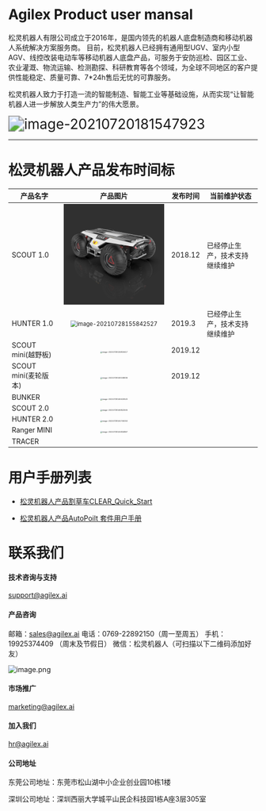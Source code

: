 # Agilex Product user mansal 

松灵机器人有限公司成立于2016年，是国内领先的机器人底盘制造商和移动机器人系统解决方案服务商。 目前，松灵机器人已经拥有通用型UGV、室内小型AGV、线控改装电动车等移动机器人底盘产品，可服务于安防巡检、园区工业、农业灌溉、物流运输、检测勘探、科研教育等各个领域，为全球不同地区的客户提供性能稳定、质量可靠、7*24h售后无忧的可靠服务。

松灵机器人致力于打造一流的智能制造、智能工业等基础设施，从而实现“让智能机器人进一步解放人类生产力”的伟大愿景。

<img src="https://github.com/agilexrobotics/agilex.io/blob/master/image/image-20210720181547923.png" alt="image-20210720181547923" style="zoom:200%;" />

------

# 松灵机器人产品发布时间标

| 产品名字             |                           产品图片                           | 发布时间 | 当前维护状态                   |
| -------------------- | :----------------------------------------------------------: | -------- | ------------------------------ |
| SCOUT 1.0            | <img src="/image/SCOUT%201.0.png" style="zoom: 33%;" /> | 2018.12  | 已经停止生产，技术支持继续维护 |
| HUNTER 1.0           | <img src="C:\Users\zhiqiang.xie\Desktop\AgileX\Code\Agile-Product-UserManual\image\HUNTER1_0.png" alt="image-20210728155842527" style="zoom:80%;" /> | 2019.3   | 已经停止生产，技术支持继续维护 |
| SCOUT mini(越野板)   | <img src="C:\Users\zhiqiang.xie\Desktop\AgileX\Code\Agile-Product-UserManual\image\scout mini.png" alt="image-20210728155819417" style="zoom:25%;" /> | 2019.12  |                                |
| SCOUT mini(麦轮版本) | <img src="C:\Users\zhiqiang.xie\Desktop\AgileX\Code\Agile-Product-UserManual\image\scout mini_omni.png" alt="image-20210728160158636" style="zoom: 25%;" /> | 2019.12  |                                |
| BUNKER               | <img src="C:\Users\zhiqiang.xie\Desktop\AgileX\Code\Agile-Product-UserManual\image\bunker" alt="image-20210728160419520" style="zoom: 25%;" /> |          |                                |
| SCOUT 2.0            | <img src="C:\Users\zhiqiang.xie\AppData\Roaming\Typora\typora-user-images\image-20210728160822505.png" alt="image-20210728160822505" style="zoom: 25%;" /> |          |                                |
| HUNTER 2.0           | <img src="C:\Users\zhiqiang.xie\Desktop\AgileX\Code\Agile-Product-UserManual\image\hunter2" alt="image-20210728161740053" style="zoom:25%;" /> |          |                                |
| Ranger MINI          | <img src="C:\Users\zhiqiang.xie\Desktop\AgileX\Code\Agile-Product-UserManual\image\rangermini" alt="image-20210728161834867" style="zoom:25%;" /> |          |                                |
| TRACER               |                                                              |          |                                |







# 用户手册列表

* [松灵机器人产品割草车CLEAR_Quick_Start](https://agilexrobotics.gitbook.io/agilex/)

* [松灵机器人产品AutoPoilt 套件用户手册](https://agilexrobotics.gitbook.io/clear-yong-hu-shou-ce/)



# 联系我们

#### 技术咨询与支持

support@agilex.ai

#### 产品咨询

邮箱：sales@agilex.ai
电话：0769-22892150（周一至周五）
手机：19925374409  （周末及节假日）
微信：松灵机器人（可扫描以下二维码添加好友）

![image.png](C:\Users\zhiqiang.xie\Desktop\AgileX\Code\Agile-Product-UserManual\image\qr_code)



#### 市场推广

marketing@agilex.ai

#### 加入我们

hr@agilex.ai

#### 公司地址

东莞公司地址：东莞市松山湖中小企业创业园10栋1楼

深圳公司地址：深圳西丽大学城平山民企科技园1栋A座3层305室
